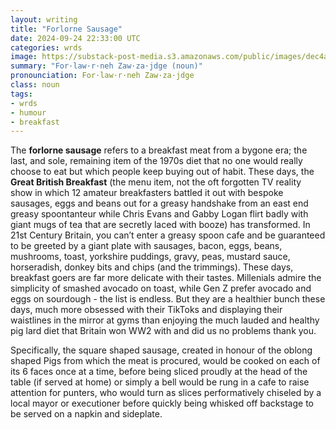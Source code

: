 ```yaml
---
layout: writing
title: "Forlorne Sausage"
date: 2024-09-24 22:33:00 UTC
categories: wrds
image: https://substack-post-media.s3.amazonaws.com/public/images/dec4a702-8960-4822-8783-47b8beec3250_1024x1024.jpeg
summary: "For·law·r·neh Zaw·za·jdge (noun)"
pronounciation: For·law·r·neh Zaw·za·jdge
class: noun
tags:
- wrds
- humour
- breakfast
---
```

The **forlorne sausage** refers to a breakfast meat from a bygone era; the last, and sole, remaining item of the 1970s diet that no one would really choose to eat but which people keep buying out of habit. These days, the **Great British Breakfast** (the menu item, not the oft forgotten TV reality show in which 12 amateur breakfasters battled it out with bespoke sausages, eggs and beans out for a greasy handshake from an east end greasy spoontanteur while Chris Evans and Gabby Logan flirt badly with giant mugs of tea that are secretly laced with booze) has transformed. In 21st Century Britain, you can’t enter a greasy spoon cafe and be guaranteed to be greeted by a giant plate with sausages, bacon, eggs, beans, mushrooms, toast, yorkshire puddings, gravy, peas, mustard sauce, horseradish, donkey bits and chips (and the trimmings). These days, breakfast goers are far more delicate with their tastes. Millenials admire the simplicity of smashed avocado on toast, while Gen Z prefer avocado and eggs on sourdough - the list is endless. But they are a healthier bunch these days, much more obsessed with their TikToks and displaying their waistlines in the mirror at gyms than enjoying the much lauded and healthy pig lard diet that Britain won WW2 with and did us no problems thank you.

Specifically, the square shaped sausage, created in honour of the oblong shaped Pigs from which the meat is procured, would be cooked on each of its 6 faces once at a time, before being sliced proudly at the head of the table (if served at home) or simply a bell would be rung in a cafe to raise attention for punters, who would turn as slices performatively chiseled by a local mayor or executioner before quickly being whisked off backstage to be served on a napkin and sideplate.

